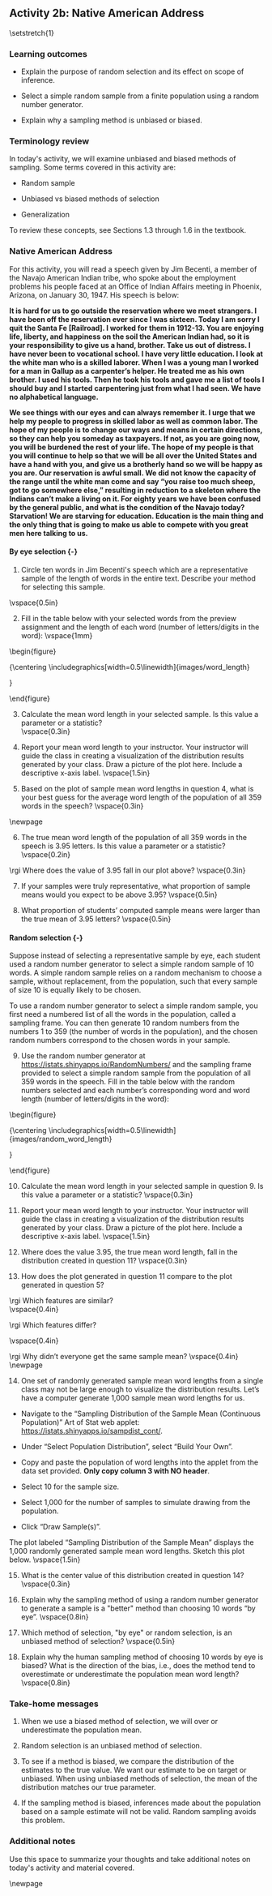 ## Activity 2b: Native American Address

\setstretch{1}

### Learning outcomes

* Explain the purpose of random selection and its effect on scope of inference.

* Select a simple random sample from a finite population using a random number generator. 

* Explain why a sampling method is unbiased or biased.

### Terminology review

In today's activity, we will examine unbiased and biased methods of sampling. Some terms covered in this activity are:


* Random sample

* Unbiased vs biased methods of selection

* Generalization


To review these concepts, see Sections 1.3 through 1.6 in the textbook.  

### Native American Address

For this activity, you will read a speech given by Jim Becenti, a member of the Navajo American Indian tribe, who spoke about the employment problems his people faced at an Office of Indian Affairs meeting in Phoenix, Arizona, on January 30, 1947. His speech is below:

**It is hard for us to go outside the reservation where we meet strangers. I have been off the reservation ever since I was sixteen. Today I am sorry I quit the Santa Fe [Railroad]. I worked for them in 1912-13. You are enjoying life, liberty, and happiness on the soil the American Indian had, so it is your responsibility to give us a hand, brother. Take us out of distress. I have never been to vocational school. I have very little education. I look at the white man who is a skilled laborer. When I was a young man I worked for a man in Gallup as a carpenter’s helper. He treated me as his own brother. I used his tools. Then he took his tools and gave me a list of tools I should buy and I started carpentering just from what I had seen. We have no alphabetical language.**

**We see things with our eyes and can always remember it. I urge that we help my people to progress in skilled labor as well as common labor. The hope of my people is to change our ways and means in certain directions, so they can help you someday as taxpayers. If not, as you are going now, you will be burdened the rest of your life. The hope of my people is that you will continue to help so that we will be all over the United States and have a hand with you, and give us a brotherly hand so we will be happy as you are. Our reservation is awful small. We did not know the capacity of the range until the white man come and say “you raise too much sheep, got to go somewhere else,” resulting in reduction to a skeleton where the Indians can’t make a living on it. For eighty years we have been confused by the general public, and what is the condition of the Navajo today? Starvation! We are starving for education. Education is the main thing and the only thing that is going to make us able to compete with you great men here talking to us.**

#### By eye selection {-}

1. Circle ten words in Jim Becenti's speech which are a representative sample of the length of words in the entire text.  Describe your method for selecting this sample.

\vspace{0.5in}

2. Fill in the table below with your selected words from the preview assignment and the length of each word (number of letters/digits in the word):
\vspace{1mm}

\begin{figure}

{\centering \includegraphics[width=0.5\linewidth]{images/word_length} 

}

\end{figure}

3.  Calculate the mean word length in your selected sample.  Is this value a parameter or a statistic?   
\vspace{0.3in}

4.  Report your mean word length to your instructor.  Your instructor will guide the class in creating a visualization of the distribution results generated by your class. Draw a picture of the plot here. Include a descriptive x-axis label.
\vspace{1.5in}

5. Based on the plot of sample mean word lengths in question 4, what is your best guess for the average word length of the population of all 359 words in the speech? 
\vspace{0.3in}

\newpage

6. The true mean word length of the population of all 359 words in the speech is 3.95 letters. Is this value a parameter or a statistic?   
\vspace{0.2in}

\rgi Where does the value of 3.95 fall in our plot above?
\vspace{0.3in}

7. If your samples were truly representative, what proportion of sample means would you expect to be above 3.95?
\vspace{0.5in}

8.  What proportion of students’ computed sample means were larger than the true mean of 3.95 letters? 
\vspace{0.5in}

#### Random selection {-}

Suppose instead of selecting a representative sample by eye, each student used a random number generator to select a simple random sample of 10 words. A simple random sample relies on a random mechanism to choose a sample, without replacement, from the population, such that every sample of size 10 is equally likely to be chosen.

To use a random number generator to select a simple random sample, you first need a numbered list of all the words in the population, called a sampling frame. You can then generate 10 random numbers from the numbers 1 to 359 (the number of words in the population), and the chosen random numbers correspond to the chosen words in your sample.

9. Use the random number generator at https://istats.shinyapps.io/RandomNumbers/ and the sampling frame provided to select a simple random sample from the population of all 359 words in the speech. Fill in the table below with the random numbers selected and each number’s corresponding word and word length (number of letters/digits in the word):

\begin{figure}

{\centering \includegraphics[width=0.5\linewidth]{images/random_word_length} 

}

\end{figure}

10. Calculate the mean word length in your selected sample in question 9. Is this value a parameter or a statistic?
\vspace{0.3in}

11. Report your mean word length to your instructor.  Your instructor will guide the class in creating a visualization of the distribution results generated by your class. Draw a picture of the plot here. Include a descriptive x-axis label.
\vspace{1.5in}

12.  Where does the value 3.95, the true mean word length, fall in the distribution created in question 11?
\vspace{0.3in}

13. How does the plot generated in question 11 compare to the plot generated in question 5? 

\rgi Which features are similar?  
\vspace{0.4in}

\rgi Which features differ? 

\vspace{0.4in}

\rgi Why didn’t everyone get the same sample mean?
\vspace{0.4in}
\newpage

14. One set of randomly generated sample mean word lengths from a single class may not be large enough to visualize the distribution results. Let’s have a computer generate 1,000 sample mean word lengths for us.

*  Navigate to the “Sampling Distribution of the Sample Mean (Continuous Population)” Art of Stat web applet: https://istats.shinyapps.io/sampdist_cont/.

*  Under “Select Population Distribution”, select “Build Your Own”.

*  Copy and paste the population of word lengths into the applet from the data set provided.  **Only copy column 3 with NO header**. 

*  Select 10 for the sample size.

*  Select 1,000 for the number of samples to simulate drawing from the population.

*  Click “Draw Sample(s)”.

The plot labeled “Sampling Distribution of the Sample Mean” displays the 1,000 randomly generated sample mean word lengths. Sketch this plot below.
\vspace{1.5in}

15. What is the center value of this distribution created in question 14?
\vspace{0.3in}

16. Explain why the sampling method of using a random number generator to generate a sample is a "better" method than choosing 10 words “by eye”.
\vspace{0.8in}

17.  Which method of selection, "by eye" or random selection, is an unbiased method of selection?
\vspace{0.5in}

18. Explain why the human sampling method of choosing 10 words by eye is biased? What is the direction of the bias, i.e., does the method tend to overestimate or underestimate the population mean word length?
\vspace{0.8in}

### Take-home messages

1.	When we use a biased method of selection, we will over or underestimate the population mean.

2.	Random selection is an unbiased method of selection.

3. To see if a method is biased, we compare the distribution of the estimates
to the true value. We want our estimate to be on target or unbiased.  When using unbiased methods of selection, the mean of the distribution matches our true parameter.

4. If the sampling method is biased, inferences made about the population based on a sample estimate will not be valid. Random sampling avoids this problem.


### Additional notes

Use this space to summarize your thoughts and take additional notes on today's activity and material covered.

\newpage





